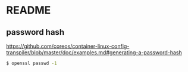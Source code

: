 # README

## password hash

https://github.com/coreos/container-linux-config-transpiler/blob/master/doc/examples.md#generating-a-password-hash

```bash
$ openssl passwd -1
```
